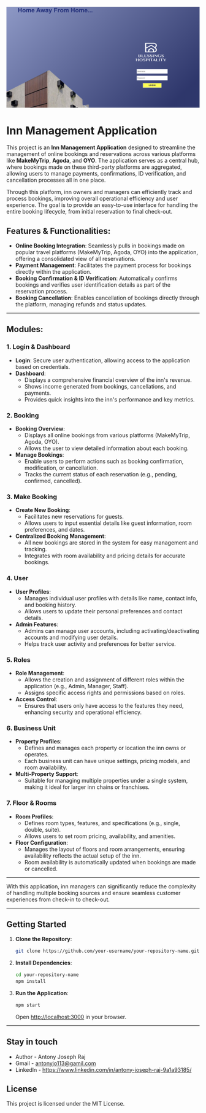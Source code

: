 ![Login Image](src/assets/images/login-readme.png)

# Inn Management Application

This project is an **Inn Management Application** designed to streamline the management of online bookings and reservations across various platforms like **MakeMyTrip**, **Agoda**, and **OYO**. The application serves as a central hub, where bookings made on these third-party platforms are aggregated, allowing users to manage payments, confirmations, ID verification, and cancellation processes all in one place.

Through this platform, inn owners and managers can efficiently track and process bookings, improving overall operational efficiency and user experience. The goal is to provide an easy-to-use interface for handling the entire booking lifecycle, from initial reservation to final check-out.

## Features & Functionalities:
- **Online Booking Integration**: Seamlessly pulls in bookings made on popular travel platforms (MakeMyTrip, Agoda, OYO) into the application, offering a consolidated view of all reservations.
- **Payment Management**: Facilitates the payment process for bookings directly within the application.
- **Booking Confirmation & ID Verification**: Automatically confirms bookings and verifies user identification details as part of the reservation process.
- **Booking Cancellation**: Enables cancellation of bookings directly through the platform, managing refunds and status updates.

---

## Modules:

### 1. Login & Dashboard
- **Login**: Secure user authentication, allowing access to the application based on credentials.
- **Dashboard**: 
  - Displays a comprehensive financial overview of the inn's revenue.
  - Shows income generated from bookings, cancellations, and payments.
  - Provides quick insights into the inn's performance and key metrics.

### 2. Booking
- **Booking Overview**: 
  - Displays all online bookings from various platforms (MakeMyTrip, Agoda, OYO).
  - Allows the user to view detailed information about each booking.
- **Manage Bookings**: 
  - Enable users to perform actions such as booking confirmation, modification, or cancellation.
  - Tracks the current status of each reservation (e.g., pending, confirmed, cancelled).

### 3. Make Booking
- **Create New Booking**: 
  - Facilitates new reservations for guests.
  - Allows users to input essential details like guest information, room preferences, and dates.
- **Centralized Booking Management**: 
  - All new bookings are stored in the system for easy management and tracking.
  - Integrates with room availability and pricing details for accurate bookings.

### 4. User
- **User Profiles**: 
  - Manages individual user profiles with details like name, contact info, and booking history.
  - Allows users to update their personal preferences and contact details.
- **Admin Features**: 
  - Admins can manage user accounts, including activating/deactivating accounts and modifying user details.
  - Helps track user activity and preferences for better service.

### 5. Roles
- **Role Management**: 
  - Allows the creation and assignment of different roles within the application (e.g., Admin, Manager, Staff).
  - Assigns specific access rights and permissions based on roles.
- **Access Control**: 
  - Ensures that users only have access to the features they need, enhancing security and operational efficiency.

### 6. Business Unit
- **Property Profiles**: 
  - Defines and manages each property or location the inn owns or operates.
  - Each business unit can have unique settings, pricing models, and room availability.
- **Multi-Property Support**: 
  - Suitable for managing multiple properties under a single system, making it ideal for larger inn chains or franchises.

### 7. Floor & Rooms
- **Room Profiles**: 
  - Defines room types, features, and specifications (e.g., single, double, suite).
  - Allows users to set room pricing, availability, and amenities.
- **Floor Configuration**: 
  - Manages the layout of floors and room arrangements, ensuring availability reflects the actual setup of the inn.
  - Room availability is automatically updated when bookings are made or cancelled.

---

With this application, inn managers can significantly reduce the complexity of handling multiple booking sources and ensure seamless customer experiences from check-in to check-out.


---

## Getting Started

1. **Clone the Repository**:
    ```bash
    git clone https://github.com/your-username/your-repository-name.git
    ```

2. **Install Dependencies**:
    ```bash
    cd your-repository-name
    npm install
    ```

3. **Run the Application**:
    ```bash
    npm start
    ```
    Open [http://localhost:3000](http://localhost:3000) in your browser.

---

## Stay in touch

- Author - Antony Joseph Raj
- Gmail - antonyjo113@gamil.com
- LinkedIn - https://www.linkedin.com/in/antony-joseph-raj-9a1a93185/

## License

This project is licensed under the MIT License.
